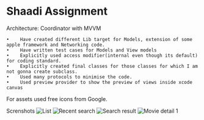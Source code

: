 # Shaadi Assignment

Architecture:
    Coordinator with MVVM

    •    Have created different Lib target for Models, extension of some apple framework and Networking code.
    •    Have written test cases for Models and View models
    •    Explicitly used access modifier(internal even though its default) for coding standard.
    •    Explicitly created final classes for those classes for which I am not gonna create subclass.
    •    Used many protocols to minimise the code.
    •    Used preview provider to show the preview of views inside xcode canvas

For assets used free icons from Google.

Screnshots
![List](../main/Screenshots/ListView.png)
![Recent search](../main/Screenshots/DetailView.png)
![Search result](../main/Screenshots/Preview_list.png)
![Movie detail 1](../main/Screenshots/Preview_detail.png)
